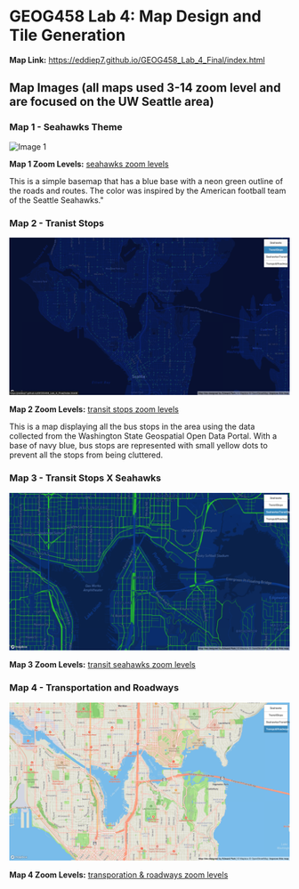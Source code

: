 # GEOG458 Lab 4: Map Design and Tile Generation

**Map Link:** https://eddiep7.github.io/GEOG458_Lab_4_Final/index.html

## Map Images (all maps used 3-14 zoom level and are focused on the UW Seattle area)

### Map 1 - Seahawks Theme

![Image 1](/img/seahawks.png)

**Map 1 Zoom Levels:** [seahawks zoom levels](/assets/seahawks)

This is a simple basemap that has a blue base with a neon green outline of the roads and routes. The color was inspired by the American football team of the Seattle Seahawks."

### Map 2 - Tranist Stops

![Image 2](/img/transitstops.png)

**Map 2 Zoom Levels:** [transit stops zoom levels](/assets/TransitStops)

This is a map displaying all the bus stops in the area using the data collected from the Washington State Geospatial Open Data Portal. With a base of navy blue, bus stops are represented with small yellow dots to prevent all the stops from being cluttered.


### Map 3 - Transit Stops X Seahawks

![Image 3](/img/seahawksxtransit.png)

**Map 3 Zoom Levels:** [transit seahawks zoom levels](/assets/seahawksxTransitStops)

### Map 4 - Transportation and Roadways

![Image 4](/img/transpo&roadways.png)

**Map 4 Zoom Levels:** [transporation & roadways zoom levels](/assets/transpoXroadways)
